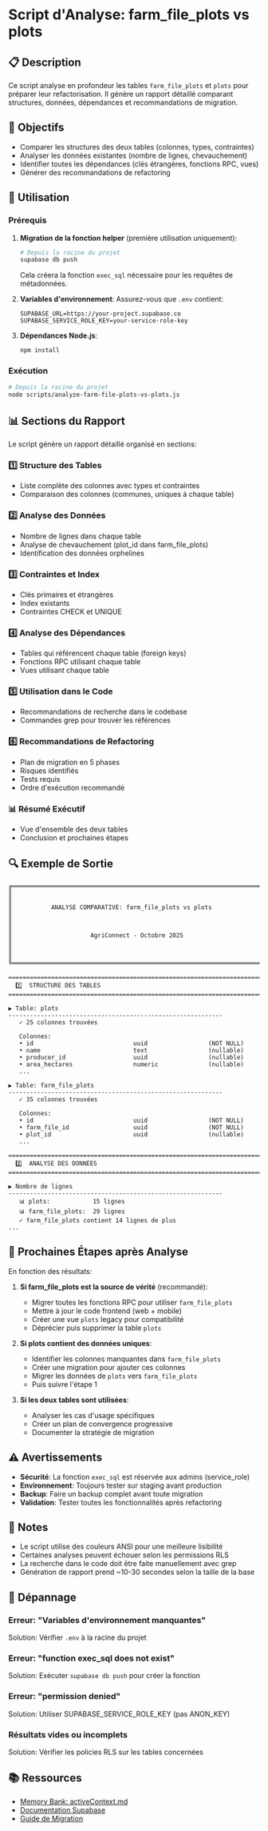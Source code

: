 # Script d'Analyse: farm_file_plots vs plots

## 📋 Description

Ce script analyse en profondeur les tables `farm_file_plots` et `plots` pour préparer leur refactorisation. Il génère un rapport détaillé comparant structures, données, dépendances et recommandations de migration.

## 🎯 Objectifs

- Comparer les structures des deux tables (colonnes, types, contraintes)
- Analyser les données existantes (nombre de lignes, chevauchement)
- Identifier toutes les dépendances (clés étrangères, fonctions RPC, vues)
- Générer des recommandations de refactoring

## 🚀 Utilisation

### Prérequis

1. **Migration de la fonction helper** (première utilisation uniquement):
   ```bash
   # Depuis la racine du projet
   supabase db push
   ```
   Cela créera la fonction `exec_sql` nécessaire pour les requêtes de métadonnées.

2. **Variables d'environnement**:
   Assurez-vous que `.env` contient:
   ```env
   SUPABASE_URL=https://your-project.supabase.co
   SUPABASE_SERVICE_ROLE_KEY=your-service-role-key
   ```

3. **Dépendances Node.js**:
   ```bash
   npm install
   ```

### Exécution

```bash
# Depuis la racine du projet
node scripts/analyze-farm-file-plots-vs-plots.js
```

## 📊 Sections du Rapport

Le script génère un rapport détaillé organisé en sections:

### 1️⃣ Structure des Tables
- Liste complète des colonnes avec types et contraintes
- Comparaison des colonnes (communes, uniques à chaque table)

### 2️⃣ Analyse des Données
- Nombre de lignes dans chaque table
- Analyse de chevauchement (plot_id dans farm_file_plots)
- Identification des données orphelines

### 3️⃣ Contraintes et Index
- Clés primaires et étrangères
- Index existants
- Contraintes CHECK et UNIQUE

### 4️⃣ Analyse des Dépendances
- Tables qui référencent chaque table (foreign keys)
- Fonctions RPC utilisant chaque table
- Vues utilisant chaque table

### 5️⃣ Utilisation dans le Code
- Recommandations de recherche dans le codebase
- Commandes grep pour trouver les références

### 6️⃣ Recommandations de Refactoring
- Plan de migration en 5 phases
- Risques identifiés
- Tests requis
- Ordre d'exécution recommandé

### 📊 Résumé Exécutif
- Vue d'ensemble des deux tables
- Conclusion et prochaines étapes

## 🔍 Exemple de Sortie

```
╔═══════════════════════════════════════════════════════════════════════════╗
║                                                                           ║
║           ANALYSE COMPARATIVE: farm_file_plots vs plots                   ║
║                                                                           ║
║                      AgriConnect - Octobre 2025                           ║
║                                                                           ║
╚═══════════════════════════════════════════════════════════════════════════╝

================================================================================
  1️⃣  STRUCTURE DES TABLES
================================================================================

▶ Table: plots
------------------------------------------------------------
   ✓ 25 colonnes trouvées

   Colonnes:
   • id                            uuid                 (NOT NULL)
   • name                          text                 (nullable)
   • producer_id                   uuid                 (nullable)
   • area_hectares                 numeric              (nullable)
   ...

▶ Table: farm_file_plots
------------------------------------------------------------
   ✓ 35 colonnes trouvées

   Colonnes:
   • id                            uuid                 (NOT NULL)
   • farm_file_id                  uuid                 (NOT NULL)
   • plot_id                       uuid                 (nullable)
   ...

================================================================================
  2️⃣  ANALYSE DES DONNÉES
================================================================================

▶ Nombre de lignes
------------------------------------------------------------
   📊 plots:            15 lignes
   📊 farm_file_plots:  29 lignes
   ✓ farm_file_plots contient 14 lignes de plus
...
```

## 🔧 Prochaines Étapes après Analyse

En fonction des résultats:

1. **Si farm_file_plots est la source de vérité** (recommandé):
   - Migrer toutes les fonctions RPC pour utiliser `farm_file_plots`
   - Mettre à jour le code frontend (web + mobile)
   - Créer une vue `plots` legacy pour compatibilité
   - Déprécier puis supprimer la table `plots`

2. **Si plots contient des données uniques**:
   - Identifier les colonnes manquantes dans `farm_file_plots`
   - Créer une migration pour ajouter ces colonnes
   - Migrer les données de `plots` vers `farm_file_plots`
   - Puis suivre l'étape 1

3. **Si les deux tables sont utilisées**:
   - Analyser les cas d'usage spécifiques
   - Créer un plan de convergence progressive
   - Documenter la stratégie de migration

## ⚠️ Avertissements

- **Sécurité**: La fonction `exec_sql` est réservée aux admins (service_role)
- **Environnement**: Toujours tester sur staging avant production
- **Backup**: Faire un backup complet avant toute migration
- **Validation**: Tester toutes les fonctionnalités après refactoring

## 📝 Notes

- Le script utilise des couleurs ANSI pour une meilleure lisibilité
- Certaines analyses peuvent échouer selon les permissions RLS
- La recherche dans le code doit être faite manuellement avec grep
- Génération de rapport prend ~10-30 secondes selon la taille de la base

## 🐛 Dépannage

### Erreur: "Variables d'environnement manquantes"
Solution: Vérifier `.env` à la racine du projet

### Erreur: "function exec_sql does not exist"
Solution: Exécuter `supabase db push` pour créer la fonction

### Erreur: "permission denied"
Solution: Utiliser SUPABASE_SERVICE_ROLE_KEY (pas ANON_KEY)

### Résultats vides ou incomplets
Solution: Vérifier les policies RLS sur les tables concernées

## 📚 Ressources

- [Memory Bank: activeContext.md](.cursor/memory-bank/activeContext.md)
- [Documentation Supabase](https://supabase.com/docs)
- [Guide de Migration](.cursor/memory-bank/systemPatterns.md)

